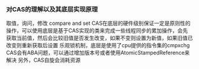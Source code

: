 ### 对CAS的理解以及其底层实现原理
取值，询问，修改
compare and set
CAS在底层的硬件级别保证一定是原则性的操作，可以使用底层是基于CAS实现的类来完成一些线程同步的累加操作，会先获取当前值，然后会比较旧值是否发生改变，如果不变则设置为新值，如果旧值已改变则重新获取后设置
乐观锁机制，底层是使用了cpu提供的指令集的cmpxchg
CAS会有ABA问题，可以通过增加版本号或者使用AtomicStampedReference来解决
另外，CAS自旋会消耗资源